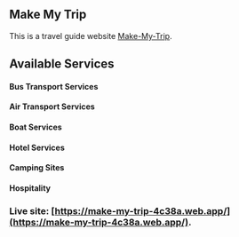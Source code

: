 ## Make My Trip

This is a travel guide website [Make-My-Trip](https://make-my-trip-4c38a.web.app/).

## Available Services

#### Bus Transport Services
#### Air Transport Services
#### Boat Services
#### Hotel Services
#### Camping Sites
#### Hospitality

### Live site: [https://make-my-trip-4c38a.web.app/](https://make-my-trip-4c38a.web.app/).

